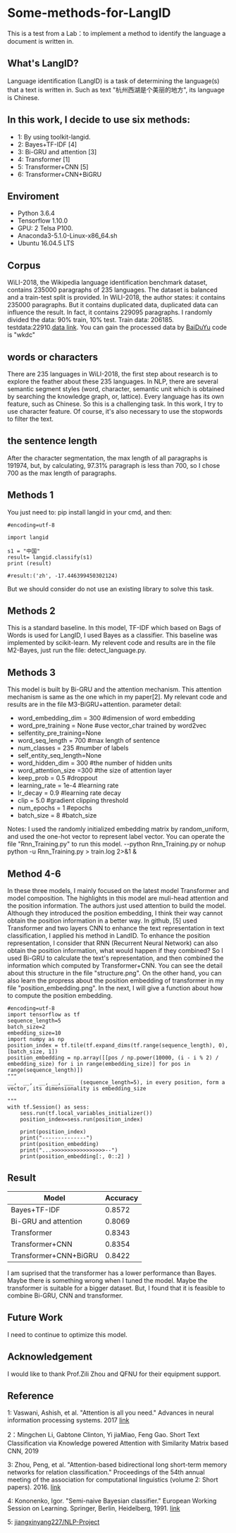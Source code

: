 # Some-methods-for-LangID
This is a test from a Lab：to implement a method to identify the language a document is written in.

## What's LangID?
Language identiﬁcation (LangID) is a task of determining the language(s) that a text is written in. Such as text "杭州西湖是个美丽的地方", its language is Chinese.

## In this work, I decide to use six methods: 
* 1: By using toolkit-langid.
* 2: Bayes+TF-IDF [4]
* 3: Bi-GRU and attention [3]
* 4: Transformer [1]
* 5: Transformer+CNN [5]
* 6: Transformer+CNN+BiGRU
## Enviroment
* Python 3.6.4 
* Tensorflow 1.10.0
* GPU: 2 Telsa P100. 
* Anaconda3-5.1.0-Linux-x86_64.sh
* Ubuntu 16.04.5 LTS

## Corpus
WiLI-2018, the Wikipedia language identification benchmark dataset, contains 235000 paragraphs of 235 languages. The dataset is balanced and a train-test split is provided. In WiLI-2018, the author states: it contains 235000 paragraphs. But it contains duplicated data, duplicated data can influence the result.  In fact, it contains 229095 paragraphs. I randomly divided the data: 90% train, 10% test. Train data: 206185. testdata:22910.[data link](https://zenodo.org/record/841984#collapseCitations). You can gain the processed data by
[BaiDuYu](https://pan.baidu.com/s/13atqh9mWsQIROgH2MIO8IQ) code is "wkdc"

## words or characters
There are 235 languages in WiLI-2018,  the first step about research is to explore the feather about these 235 languages. In NLP, there are several semantic segment styles (word, character, semantic unit which is obtained by searching the knowledge graph, or, lattice). Every language has its own feature, such as Chinese. So this is a challenging task. In this work, I try to use character feature. Of course, it's also necessary to use the stopwords to filter the text.

## the sentence length
After the character segmentation, the max length of all paragraphs is 191974, but, by calculating, 97.31% paragraph is less than 700, so I chose 700 as the max length of paragraphs.

## Methods 1
You just need to: pip install langid in your cmd, and then:
```
#encoding=utf-8

import langid

s1 = "中国"
result= langid.classify(s1)
print (result)

#result:('zh', -17.446399450302124)
```
But we should consider do not use an existing library to solve this task.
## Methods 2
This is a standard baseline. In this model, TF-IDF which based on Bags of Words is used for LangID, I used Bayes as a classifier. This baseline was implemented by scikit-learn. My relevent code and results are in the file M2-Bayes, just run the file: detect_language.py.
## Methods 3
This model is built by Bi-GRU and the attention mechanism. This attention mechanism is same as the one which in my paper[2]. My relevant code and results are in the file M3-BiGRU+attention. 
parameter detail:

* word_embedding_dim = 300      #dimension of word embedding
* word_pre_training = None      #use vector_char trained by word2vec
* selfentity_pre_training=None
* word_seq_length = 700         #max length of sentence
* num_classes = 235             #number of labels
* self_entity_seq_length=None
* word_hidden_dim = 300         #the number of hidden units
* word_attention_size =300     #the size of attention layer
* keep_prob = 0.5              #droppout
* learning_rate = 1e-4         #learning rate
* lr_decay = 0.9               #learning rate decay
* clip = 5.0                   #gradient clipping threshold
* num_epochs = 1               #epochs
* batch_size = 8               #batch_size

Notes: I used the randomly initialized embedding matrix by random_uniform, and used the one-hot vector to represent label vector. You can operate the file "Rnn_Training.py" to run this model. --python Rnn_Training.py or nohup python -u Rnn_Training.py > train.log 2>&1 &
## Method 4-6
In these three models, I mainly focused on the latest model Transformer and model composition. The highlights in this model are muli-head attention and the position information. The authors just used attention to build the model. Although they introduced the position embedding, I think their way cannot obtain the position information in a better way. In github, [5] used Transformer and two layers CNN to enhance the text representation in text classification, I applied his method in LandID. To enhance the position representation, I consider that RNN (Recurrent Neural Network) can also obtain the position information, what would happen if they combined? So I used Bi-GRU to calculate the text's representation, and then combined the information which computed by Transformer+CNN. You can see the detail about this structure in the file "structure.png". On the other hand, you can also learn the propress about the position embedding of transformer in my file "position_embedding.png". In the next, I will give a function about how to compute the position embedding.
```
#encoding=utf-8
import tensorflow as tf
sequence_length=5
batch_size=2
embedding_size=10
import numpy as np
position_index = tf.tile(tf.expand_dims(tf.range(sequence_length), 0), [batch_size, 1])
position_embedding = np.array([[pos / np.power(10000, (i - i % 2) / embedding_size) for i in range(embedding_size)] for pos in range(sequence_length)])
"""
__,  __,  __, __, ___  (sequence_length=5), in every position, form a vector, its dimensionality is embedding_size

"""
with tf.Session() as sess:
    sess.run(tf.local_variables_initializer())
    position_index=sess.run(position_index)

    print(position_index)
    print("--------------")
    print(position_embedding)
    print("...>>>>>>>>>>>>>>>>>--")
    print(position_embedding[:, 0::2] )
```


## Result
| Model | Accuracy|
| ------ | ------ |
| Bayes+TF-IDF| 0.8572 |
| Bi-GRU and attention| 0.8069 |
| Transformer| 0.8343|
| Transformer+CNN| 0.8354 |
|Transformer+CNN+BiGRU| 0.8422 |

I am suprised that the transformer has a lower performance than Bayes. Maybe there is something wrong when I tuned the model. Maybe the transformer is suitable for a bigger dataset. But, I found that it is feasible to combine Bi-GRU, CNN and transformer.
## Future Work
I need to continue to optimize this model.
## Acknowledgement
I would like to thank Prof.Zili Zhou and QFNU for their equipment support.

## Reference
1: Vaswani, Ashish, et al. "Attention is all you need." Advances in neural information processing systems. 2017 [link](http://papers.nips.cc/paper/7181-attention-is-all-you-need)

2：Mingchen Li, Gabtone Clinton, Yi jiaMiao, Feng Gao. Short Text Classiﬁcation via Knowledge powered Attention with Similarity Matrix based CNN, 2019

3: Zhou, Peng, et al. "Attention-based bidirectional long short-term memory networks for relation classification." Proceedings of the 54th annual meeting of the association for computational linguistics (volume 2: Short papers). 2016. [link](https://www.aclweb.org/anthology/P16-2034.pdf)

4: Kononenko, Igor. "Semi-naive Bayesian classifier." European Working Session on Learning. Springer, Berlin, Heidelberg, 1991. [link](https://link.springer.com/chapter/10.1007/BFb0017015)

5: [jiangxinyang227/NLP-Project](https://github.com/jiangxinyang227/NLP-Project/tree/master/text_classifier)
